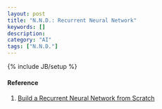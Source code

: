 ```yaml
---
layout: post
title: "N.N.D.: Recurrent Neural Network"
keywords: []
description: 
category: "AI"
tags: ["N.N.D."]
---
```

{% include JB/setup %}


#### Reference
1. [Build a Recurrent Neural Network from Scratch](https://www.analyticsvidhya.com/blog/2019/01/fundamentals-deep-learning-recurrent-neural-networks-scratch-python/)
